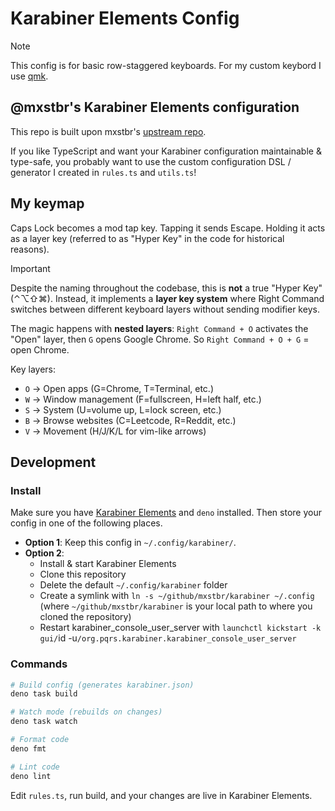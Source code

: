 # Karabiner Elements Config

> [!NOTE]
> This config is for basic row-staggered keyboards. For my custom keybord I use [qmk](https://github.com/ratoru/qmk_userspace).

## @mxstbr's Karabiner Elements configuration

This repo is built upon mxstbr's [upstream repo](https://github.com/mxstbr/karabiner/).

If you like TypeScript and want your Karabiner configuration maintainable & type-safe, you probably want to use the custom configuration DSL / generator I created in `rules.ts` and `utils.ts`!

## My keymap

Caps Lock becomes a mod tap key. Tapping it sends Escape. Holding it acts as a layer key (referred to as "Hyper Key" in the code for historical reasons).

> [!IMPORTANT]
> Despite the naming throughout the codebase, this is **not** a true "Hyper Key" (⌃⌥⇧⌘). Instead, it implements a **layer key system** where Right Command switches between different keyboard layers without sending modifier keys.

The magic happens with **nested layers**: `Right Command + O` activates the "Open" layer, then `G` opens Google Chrome. So `Right Command + O + G` = open Chrome.

Key layers:

- `O` → Open apps (G=Chrome, T=Terminal, etc.)
- `W` → Window management (F=fullscreen, H=left half, etc.)
- `S` → System (U=volume up, L=lock screen, etc.)
- `B` → Browse websites (C=Leetcode, R=Reddit, etc.)
- `V` → Movement (H/J/K/L for vim-like arrows)

## Development

### Install

Make sure you have [Karabiner Elements](https://karabiner-elements.pqrs.org/) and `deno` installed. Then store your config in one of the following places.

- **Option 1**: Keep this config in `~/.config/karabiner/`.
- **Option 2**:
  - Install & start Karabiner Elements
  - Clone this repository
  - Delete the default `~/.config/karabiner` folder
  - Create a symlink with `ln -s ~/github/mxstbr/karabiner ~/.config` (where `~/github/mxstbr/karabiner` is your local path to where you cloned the repository)
  - Restart karabiner_console_user_server with `launchctl kickstart -k gui/`id -u`/org.pqrs.karabiner.karabiner_console_user_server`

### Commands

```bash
# Build config (generates karabiner.json)
deno task build

# Watch mode (rebuilds on changes)
deno task watch

# Format code
deno fmt

# Lint code
deno lint
```

Edit `rules.ts`, run build, and your changes are live in Karabiner Elements.
